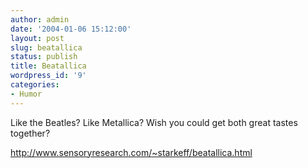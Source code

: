 ```yaml
---
author: admin
date: '2004-01-06 15:12:00'
layout: post
slug: beatallica
status: publish
title: Beatallica
wordpress_id: '9'
categories:
- Humor
---
```

Like the Beatles? Like Metallica? Wish you could get both great tastes together?

<a href="http://www.sensoryresearch.com/~starkeff/beatallica.html">http://www.sensoryresearch.com/~starkeff/beatallica.html</a>
